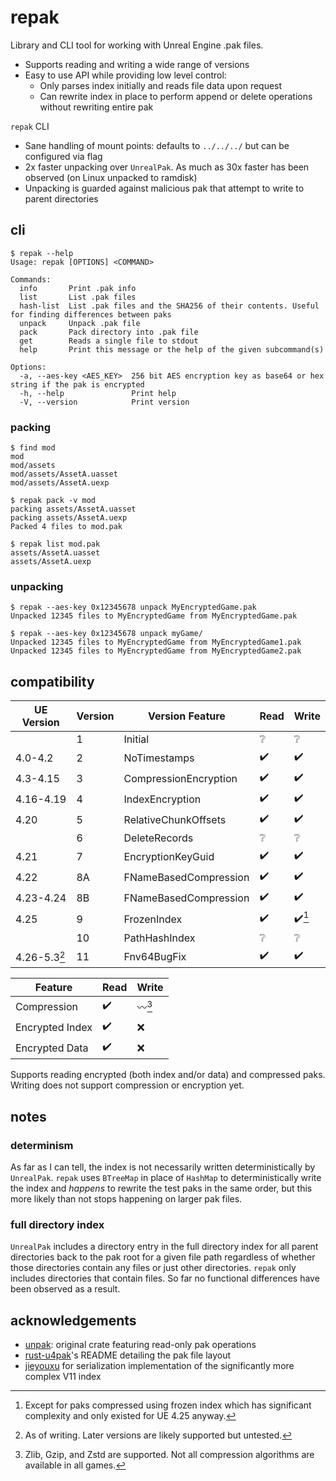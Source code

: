 # repak

Library and CLI tool for working with Unreal Engine .pak files.

 - Supports reading and writing a wide range of versions
 - Easy to use API while providing low level control:
   - Only parses index initially and reads file data upon request
   - Can rewrite index in place to perform append or delete operations without rewriting entire pak

`repak` CLI
 - Sane handling of mount points: defaults to `../../../` but can be configured via flag
 - 2x faster unpacking over `UnrealPak`. As much as 30x faster has been observed (on Linux unpacked to ramdisk)
 - Unpacking is guarded against malicious pak that attempt to write to parent directories

## cli
```console
$ repak --help
Usage: repak [OPTIONS] <COMMAND>

Commands:
  info       Print .pak info
  list       List .pak files
  hash-list  List .pak files and the SHA256 of their contents. Useful for finding differences between paks
  unpack     Unpack .pak file
  pack       Pack directory into .pak file
  get        Reads a single file to stdout
  help       Print this message or the help of the given subcommand(s)

Options:
  -a, --aes-key <AES_KEY>  256 bit AES encryption key as base64 or hex string if the pak is encrypted
  -h, --help               Print help
  -V, --version            Print version
```

### packing
```console
$ find mod
mod
mod/assets
mod/assets/AssetA.uasset
mod/assets/AssetA.uexp

$ repak pack -v mod
packing assets/AssetA.uasset
packing assets/AssetA.uexp
Packed 4 files to mod.pak

$ repak list mod.pak
assets/AssetA.uasset
assets/AssetA.uexp
```

### unpacking
```console
$ repak --aes-key 0x12345678 unpack MyEncryptedGame.pak
Unpacked 12345 files to MyEncryptedGame from MyEncryptedGame.pak
```

```console
$ repak --aes-key 0x12345678 unpack myGame/
Unpacked 12345 files to MyEncryptedGame from MyEncryptedGame1.pak
Unpacked 12345 files to MyEncryptedGame from MyEncryptedGame2.pak
```


## compatibility

| UE Version   | Version | Version Feature       | Read               | Write                  |
|--------------|---------|-----------------------|--------------------|------------------------|
|              | 1       | Initial               | :grey_question:    | :grey_question:        |
| 4.0-4.2      | 2       | NoTimestamps          | :heavy_check_mark: | :heavy_check_mark:     |
| 4.3-4.15     | 3       | CompressionEncryption | :heavy_check_mark: | :heavy_check_mark:     |
| 4.16-4.19    | 4       | IndexEncryption       | :heavy_check_mark: | :heavy_check_mark:     |
| 4.20         | 5       | RelativeChunkOffsets  | :heavy_check_mark: | :heavy_check_mark:     |
|              | 6       | DeleteRecords         | :grey_question:    | :grey_question:        |
| 4.21         | 7       | EncryptionKeyGuid     | :heavy_check_mark: | :heavy_check_mark:     |
| 4.22         | 8A      | FNameBasedCompression | :heavy_check_mark: | :heavy_check_mark:     |
| 4.23-4.24    | 8B      | FNameBasedCompression | :heavy_check_mark: | :heavy_check_mark:     |
| 4.25         | 9       | FrozenIndex           | :heavy_check_mark: | :heavy_check_mark:[^1] |
|              | 10      | PathHashIndex         | :grey_question:    | :grey_question:        |
| 4.26-5.3[^2] | 11      | Fnv64BugFix           | :heavy_check_mark: | :heavy_check_mark:     |

| Feature         | Read               | Write           |
|-----------------|--------------------|-----------------|
| Compression     | :heavy_check_mark: | :wavy_dash:[^3] |
| Encrypted Index | :heavy_check_mark: | :x:             |
| Encrypted Data  | :heavy_check_mark: | :x:             |


[^1]: Except for paks compressed using frozen index which has significant
    complexity and only existed for UE 4.25 anyway.
[^2]: As of writing. Later versions are likely supported but untested.
[^3]: Zlib, Gzip, and Zstd are supported. Not all compression algorithms are
    available in all games.

Supports reading encrypted (both index and/or data) and compressed paks.
Writing does not support compression or encryption yet.

## notes

### determinism

As far as I can tell, the index is not necessarily written deterministically by `UnrealPak`. `repak` uses `BTreeMap` in place of `HashMap` to deterministically write the index and *happens* to rewrite the test paks in the same order, but this more likely than not stops happening on larger pak files.

### full directory index

`UnrealPak` includes a directory entry in the full directory index for all parent directories back to the pak root for a given file path regardless of whether those directories contain any files or just other directories. `repak` only includes directories that contain files. So far no functional differences have been observed as a result.

## acknowledgements
- [unpak](https://github.com/bananaturtlesandwich/unpak): original crate featuring read-only pak operations
- [rust-u4pak](https://github.com/panzi/rust-u4pak)'s README detailing the pak file layout
- [jieyouxu](https://github.com/jieyouxu) for serialization implementation of the significantly more complex V11 index
